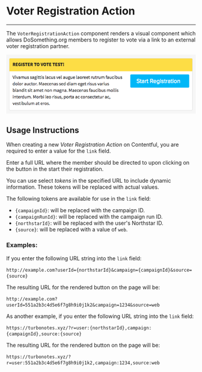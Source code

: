 # Voter Registration Action
***

The `VoterRegistrationAction` component renders a visual component which allows DoSomething.org members to register to vote via a link to an external voter registration partner.

![Voter Registration Action component](../_assets/voter-registration-action-component.png)


## Usage Instructions
When creating a new _Voter Registration Action_ on Contentful, you are required to enter a value for the `link` field.

Enter a full URL where the member should be directed to upon clicking on the button in the start their registration.

You can use select _tokens_ in the specified URL to include dynamic information. These tokens will be replaced with actual values.

The following tokens are available for use in the `link` field:
- `{campaignId}`: will be replaced with the campaign ID.
- `{campaignRunId}`: will be replaced with the campaign run ID.
- `{northstarId}`: will be replaced with the user's Northstar ID.
- `{source}`: will be replaced with a value of `web`.


### Examples:
If you enter the following URL string into the `link` field:
```http
http://example.com?userId={northstarId}&campaign={campaignId}&source={source}
```

The resulting URL for the rendered button on the page will be:
```http
http://example.com?userId=551a2b3c4d5e6f7g8h9i0j1k2&campaign=1234&source=web
```

As another example, if you enter the following URL string into the `link` field:
```http
https://turbonotes.xyz/?r=user:{northstarId},campaign:{campaignId},source:{source}
```

The resulting URL for the rendered button on the page will be:
```http
https://turbonotes.xyz/?r=user:551a2b3c4d5e6f7g8h9i0j1k2,campaign:1234,source:web
```
